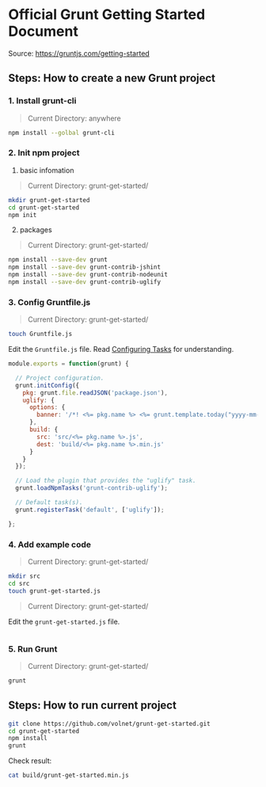# Official Grunt Getting Started Document

Source: <https://gruntjs.com/getting-started>

## Steps: How to create a new Grunt project

### 1. Install grunt-cli

> Current Directory: anywhere

```bash
npm install --golbal grunt-cli
```

### 2. Init npm project

1. basic infomation

> Current Directory: grunt-get-started/

```bash
mkdir grunt-get-started
cd grunt-get-started
npm init
```

2. packages

> Current Directory: grunt-get-started/

```bash
npm install --save-dev grunt
npm install --save-dev grunt-contrib-jshint
npm install --save-dev grunt-contrib-nodeunit
npm install --save-dev grunt-contrib-uglify
```

### 3. Config Gruntfile.js

> Current Directory: grunt-get-started/

```bash
touch Gruntfile.js
```

Edit the `Gruntfile.js` file. Read [Configuring Tasks](https://gruntjs.com/configuring-tasks) for understanding.

```javascript
module.exports = function(grunt) {

  // Project configuration.
  grunt.initConfig({
    pkg: grunt.file.readJSON('package.json'),
    uglify: {
      options: {
        banner: '/*! <%= pkg.name %> <%= grunt.template.today("yyyy-mm-dd") %> */\n'
      },
      build: {
        src: 'src/<%= pkg.name %>.js',
        dest: 'build/<%= pkg.name %>.min.js'
      }
    }
  });

  // Load the plugin that provides the "uglify" task.
  grunt.loadNpmTasks('grunt-contrib-uglify');

  // Default task(s).
  grunt.registerTask('default', ['uglify']);

};
```

### 4. Add example code

> Current Directory: grunt-get-started/

```bash
mkdir src
cd src
touch grunt-get-started.js
```

> Current Directory: grunt-get-started/

Edit the `grunt-get-started.js` file.

```javascript
```

### 5. Run Grunt

> Current Directory: grunt-get-started/

```bash
grunt
```

## Steps: How to run current project

```bash
git clone https://github.com/volnet/grunt-get-started.git
cd grunt-get-started
npm install
grunt
```

Check result:

```bash
cat build/grunt-get-started.min.js
```
